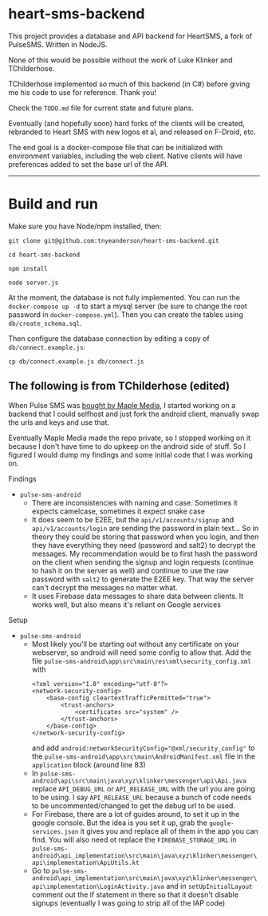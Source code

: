 # heart-sms-backend

This project provides a database and API backend for HeartSMS, a fork of PulseSMS. Written in NodeJS.

None of this would be possible without the work of Luke Klinker and TChilderhose.

TChilderhose implemented *so* much of this backend (in C#) before giving me his code to use for reference. Thank you!

Check the `TODO.md` file for current state and future plans.

Eventually (and hopefully soon) hard forks of the clients will be created, rebranded to Heart SMS with new logos et al, and released on F-Droid, etc.

The end goal is a docker-compose file that can be initialized with environment variables, including the web client. Native clients will have preferences added to set the base url of the API.

---

# Build and run

Make sure you have Node/npm installed, then:
```
git clone git@github.com:tnyeanderson/heart-sms-backend.git

cd heart-sms-backend

npm install

node server.js
```

At the moment, the database is not fully implemented. You can run the `docker-compose up -d` to start a mysql server (be sure to change the root password in `docker-compose.yml`). Then you can create the tables using `db/create_schema.sql`.

Then configure the database connection by editing a copy of `db/connect.example.js`:
```
cp db/connect.example.js db/connect.js
```


## The following is from TChilderhose (edited)

When Pulse SMS was [bought by Maple Media](https://www.androidpolice.com/2020/10/29/it-looks-like-pulse-sms-has-been-bought-by-maple-media-get-ready-for-intrusive-ads/), I started working on a backend that I could selfhost and just fork the android client, manually swap the urls and keys and use that.

Eventually Maple Media made the repo private, so I stopped working on it because I don't have time to do upkeep on the android side of stuff. So I figured I would dump my findings and some initial code that I was working on.

Findings
- `pulse-sms-android`
  - There are inconsistencies with naming and case. Sometimes it expects camelcase, sometimes it expect snake case
  - It does seem to be E2EE, but the `api/v1/accounts/signup` and `api/v1/accounts/login` are sending the password in plain text... So in theory they could be storing that password when you login, and then they have everything they need (password and salt2) to decrypt the messages. My recommendation would be to first hash the password on the client when sending the signup and login requests (continue to hash it on the server as well) and continue to use the raw password with `salt2` to generate the E2EE key. That way the server can't decrypt the messages no matter what.
  - It uses Firebase data messages to share data between clients. It works well, but also means it's reliant on Google services
  
Setup
- `pulse-sms-android`
  - Most likely you'll be starting out without any certificate on your webserver, so android will need some config to allow that.
    Add the file `pulse-sms-android\app\src\main\res\xml\security_config.xml` with
    ```
    <?xml version="1.0" encoding="utf-8"?>
    <network-security-config>
        <base-config cleartextTrafficPermitted="true">
            <trust-anchors>
                <certificates src="system" />
            </trust-anchors>
        </base-config>
    </network-security-config>
    ```
    and add `android:networkSecurityConfig="@xml/security_config"` to the `pulse-sms-android\app\src\main\AndroidManifest.xml` file in the `application` block (around line 83)
  - In `pulse-sms-android\api\src\main\java\xyz\klinker\messenger\api\Api.java` replace `API_DEBUG_URL` or `API_RELEASE_URL` with the url you are going to be using. I say `API_RELEASE_URL` because a bunch of code needs to be uncommented/changed to get the debug url to be used.
  - For Firebase, there are a lot of guides around, to set it up in the google console. But the idea is you set it up, grab the `google-services.json` it gives you and replace all of them in the app you can find. You will also need ot replace the `FIREBASE_STORAGE_URL` in `pulse-sms-android\api_implementation\src\main\java\xyz\klinker\messenger\api\implementation\ApiUtils.kt`
  - Go to `pulse-sms-android\api_implementation\src\main\java\xyz\klinker\messenger\api\implementation\LoginActivity.java` and in `setUpInitialLayout` comment out the if statement in there so that it doesn't disable signups (eventually I was going to strip all of the IAP code)
